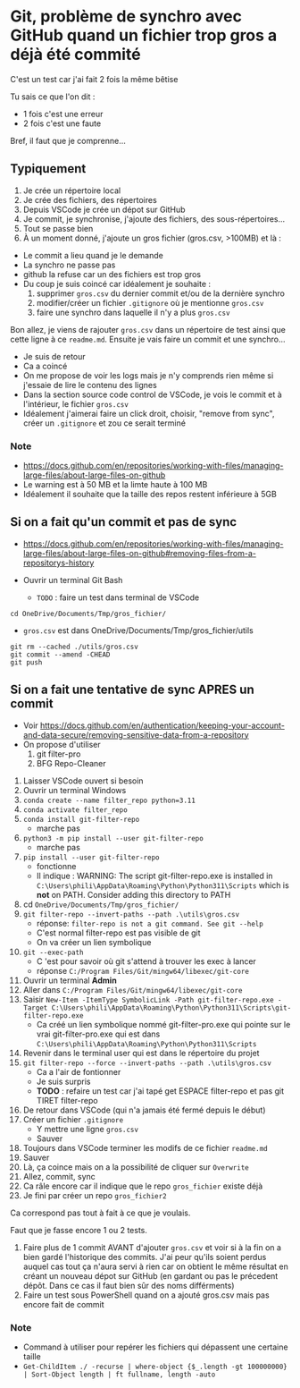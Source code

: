 # Git, problème de synchro avec GitHub quand un fichier trop gros a déjà été commité

C'est un test car j'ai fait 2 fois la même bêtise


Tu sais ce que l'on dit : 
* 1 fois c'est une erreur
* 2 fois c'est une faute

Bref, il faut que je comprenne...

## Typiquement 

1. Je crée un répertoire local
1. Je crée des fichiers, des répertoires
1. Depuis VSCode je crée un dépot sur GitHub
1. Je commit, je synchronise, j'ajoute des fichiers, des sous-répertoires...
1. Tout se passe bien
1. À un moment donné, j'ajoute un gros fichier (gros.csv, >100MB) et là :
  * Le commit a lieu quand je le demande
  * La synchro ne passe pas  
  * github la refuse car un des fichiers est trop gros
  * Du coup je suis coincé car idéalement je souhaite : 
      1. supprimer `gros.csv` du dernier commit et/ou de la dernière synchro
      1. modifier/créer un fichier `.gitignore` où je mentionne `gros.csv` 
      1. faire une synchro dans laquelle il n'y a plus `gros.csv`

Bon allez, je viens de rajouter `gros.csv` dans un répertoire de test ainsi que cette ligne à ce `readme.md`. Ensuite je vais faire un commit et une synchro...

* Je suis de retour
* Ca a coincé
* On me propose de voir les logs mais je n'y comprends rien même si j'essaie de lire le contenu des lignes
* Dans la section source code control de VSCode, je vois le commit et à l'intérieur, le fichier `gros.csv`
* Idéalement j'aimerai faire un click droit, choisir, "remove from sync", créer un `.gitignore` et zou ce serait terminé


### Note
* https://docs.github.com/en/repositories/working-with-files/managing-large-files/about-large-files-on-github
* Le warning est à 50 MB et la limte haute à 100 MB
* Idéalement il souhaite que la taille des repos restent inférieure à 5GB




## Si on a fait qu'un commit et pas de sync
* https://docs.github.com/en/repositories/working-with-files/managing-large-files/about-large-files-on-github#removing-files-from-a-repositorys-history

* Ouvrir un terminal Git Bash 
  * `TODO` : faire un test dans terminal de VSCode

`cd OneDrive/Documents/Tmp/gros_fichier/`

* `gros.csv` est dans OneDrive/Documents/Tmp/gros_fichier/utils

```
git rm --cached ./utils/gros.csv
git commit --amend -CHEAD
git push
```


## Si on a fait une tentative de sync APRES un commit
* Voir https://docs.github.com/en/authentication/keeping-your-account-and-data-secure/removing-sensitive-data-from-a-repository
* On propose d'utiliser
  1. git filter-pro
  1. BFG Repo-Cleaner



1. Laisser VSCode ouvert si besoin
1. Ouvrir un terminal Windows
1. `conda create --name filter_repo python=3.11`
1. `conda activate filter_repo`
1. `conda install git-filter-repo`                      
    * marche pas
1. `python3 -m pip install --user git-filter-repo`      
    * marche pas
1. `pip install --user git-filter-repo`                 
    * fonctionne
    * Il indique : WARNING: The script git-filter-repo.exe is installed in `C:\Users\phili\AppData\Roaming\Python\Python311\Scripts` which is **not** on PATH. Consider adding this directory to PATH
1. cd `OneDrive/Documents/Tmp/gros_fichier/`
1. `git filter-repo --invert-paths --path .\utils\gros.csv`
    * réponse: `filter-repo is not a git command. See git --help`
    * C'est normal filter-repo est pas visible de git
    * On va créer un lien symbolique
1. `git --exec-path` 
    * C 'est pour savoir où git s'attend à trouver les exec à lancer
    * réponse `C:/Program Files/Git/mingw64/libexec/git-core`
1. Ouvrir un terminal **Admin**
1. Aller dans `C:/Program Files/Git/mingw64/libexec/git-core`
1. Saisir `New-Item -ItemType SymbolicLink -Path git-filter-repo.exe -Target C:\Users\phili\AppData\Roaming\Python\Python311\Scripts\git-filter-repo.exe` 
    * Ca créé un lien symbolique nommé git-filter-pro.exe qui pointe sur le vrai git-filter-pro.exe qui est dans `C:\Users\phili\AppData\Roaming\Python\Python311\Scripts`  
1. Revenir dans le terminal user qui est dans le répertoire du projet
1. `git filter-repo --force --invert-paths --path .\utils\gros.csv`
    * Ca a l'air de fontionner
    * Je suis surpris 
    * **TODO** : refaire un test car j'ai tapé get ESPACE filter-repo et pas git TIRET filter-repo
1. De retour dans VSCode (qui n'a jamais été fermé depuis le début)
1. Créer un fichier `.gitignore`  
    * Y mettre une ligne `gros.csv`
    * Sauver
1. Toujours dans VSCode terminer les modifs de ce fichier `readme.md`
1. Sauver
1. Là, ça coince mais on a la possibilité de cliquer sur `Overwrite`
1. Allez, commit, sync
1. Ca râle encore car il indique que le repo `gros_fichier` existe déjà
1. Je fini par créer un repo `gros_fichier2`

Ca correspond pas tout à fait à ce que je voulais.

Faut que je fasse encore 1 ou 2 tests.
1. Faire plus de 1 commit AVANT d'ajouter `gros.csv` et voir si à la fin on a bien gardé l'historique des commits. J'ai peur qu'ils soient perdus auquel cas tout ça n'aura servi à rien car on obtient le même résultat en créant un nouveau dépot sur GitHub (en gardant ou pas le précedent dépôt. Dans ce cas il faut bien sûr des noms différments)
1. Faire un test sous PowerShell quand on a ajouté gros.csv mais pas encore fait de commit

### Note 
* Command à utiliser pour repérer les fichiers qui dépassent une certaine taille
* `Get-ChildItem ./ -recurse | where-object {$_.length -gt 100000000} | Sort-Object length | ft fullname, length -auto`